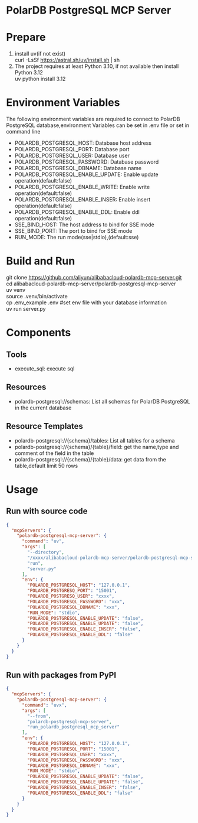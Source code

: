 PolarDB PostgreSQL MCP Server
=======================
# Prepare
1. install uv(if not exist)  
  curl -LsSf https://astral.sh/uv/install.sh | sh  
2. The project requires at least Python 3.10, if not available then install Python 3.12  
  uv python install 3.12  
# Environment Variables  
  The following environment variables are required to connect to PolarDB PostgreSQL database,environment Variables can be set in .env file  or set in command line  
* POLARDB_POSTGRESQL_HOST: Database host address  
* POLARDB_POSTGRESQL_PORT: Database port 
* POLARDB_POSTGRESQL_USER: Database user  
* POLARDB_POSTGRESQL_PASSWORD: Database password  
* POLARDB_POSTGRESQL_DBNAME: Database name  
* POLARDB_POSTGRESQL_ENABLE_UPDATE: Enable update operation(default:false)  
* POLARDB_POSTGRESQL_ENABLE_WRITE:  Enable write operation(default:false)  
* POLARDB_POSTGRESQL_ENABLE_INSER:  Enable insert operation(default:false)  
* POLARDB_POSTGRESQL_ENABLE_DDL:  Enable ddl operation(default:false)  
* SSE_BIND_HOST: The host address to bind for SSE mode  
* SSE_BIND_PORT: The port to bind for SSE mode  
* RUN_MODE: The run mode(sse|stdio),(default:sse)  
# Build and Run
  git clone https://github.com/aliyun/alibabacloud-polardb-mcp-server.git  
  cd alibabacloud-polardb-mcp-server/polardb-postgresql-mcp-server  
  uv venv  
  source .venv/bin/activate  
  cp .env_example .env #set env file with your database information  
  uv run server.py
# Components
## Tools
* execute_sql: execute sql  
## Resources
* polardb-postgresql://schemas: List all schemas for PolarDB PostgreSQL in the current database  
## Resource Templates
* polardb-postgresql://{schema}/tables: List all tables for a schema 
* polardb-postgresql://{schema}/{table}/field: get the name,type and comment of the field in the table  
* polardb-postgresql://{schema}/{table}/data:  get data from the table,default limit 50 rows  
# Usage
## Run with source code  
```json
{
  "mcpServers": {
    "polardb-postgresql-mcp-server": {
      "command": "uv",
      "args": [
        "--directory",
        "/xxxx/alibabacloud-polardb-mcp-server/polardb-postgresql-mcp-server",
        "run",
        "server.py"
      ],
      "env": {
        "POLARDB_POSTGRESQL_HOST": "127.0.0.1",
        "POLARDB_POSTGRESQ_PORT": "15001",
        "POLARDB_POSTGRESQ_USER": "xxxx",
        "POLARDB_POSTGRESQL_PASSWORD": "xxx",
        "POLARDB_POSTGRESQL_DBNAME": "xxx",
        "RUN_MODE": "stdio",
        "POLARDB_POSTGRESQL_ENABLE_UPDATE": "false",
        "POLARDB_POSTGRESQL_ENABLE_UPDATE": "false",
        "POLARDB_POSTGRESQL_ENABLE_INSER": "false",
        "POLARDB_POSTGRESQL_ENABLE_DDL": "false"
      }
    }
  }
}
```

## Run with packages from PyPI
```json
{
  "mcpServers": {
    "polardb-postgresql-mcp-server": {
      "command": "uvx",
      "args": [
        "--from",
        "polardb-postgresql-mcp-server",
        "run_polardb_postgresql_mcp_server"
      ],
      "env": {
        "POLARDB_POSTGRESQL_HOST": "127.0.0.1",
        "POLARDB_POSTGRESQL_PORT": "15001",
        "POLARDB_POSTGRESQL_USER": "xxxx",
        "POLARDB_POSTGRESQL_PASSWORD": "xxx",
        "POLARDB_POSTGRESQL_DBNAME": "xxx",
        "RUN_MODE": "stdio",
        "POLARDB_POSTGRESQL_ENABLE_UPDATE": "false",
        "POLARDB_POSTGRESQL_ENABLE_UPDATE": "false",
        "POLARDB_POSTGRESQL_ENABLE_INSER": "false",
        "POLARDB_POSTGRESQL_ENABLE_DDL": "false"
      }
    }
  }
}
```